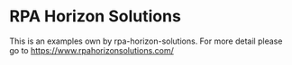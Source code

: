 # RPA Horizon Solutions 
This is an examples own by rpa-horizon-solutions. For more detail please go to https://www.rpahorizonsolutions.com/ 
